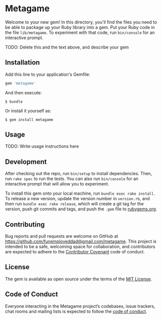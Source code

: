 # Metagame

Welcome to your new gem! In this directory, you'll find the files you need to be able to package up your Ruby library into a gem. Put your Ruby code in the file `lib/metagame`. To experiment with that code, run `bin/console` for an interactive prompt.

TODO: Delete this and the text above, and describe your gem

## Installation

Add this line to your application's Gemfile:

```ruby
gem 'metagame'
```

And then execute:

    $ bundle

Or install it yourself as:

    $ gem install metagame

## Usage

TODO: Write usage instructions here

## Development

After checking out the repo, run `bin/setup` to install dependencies. Then, run `rake spec` to run the tests. You can also run `bin/console` for an interactive prompt that will allow you to experiment.

To install this gem onto your local machine, run `bundle exec rake install`. To release a new version, update the version number in `version.rb`, and then run `bundle exec rake release`, which will create a git tag for the version, push git commits and tags, and push the `.gem` file to [rubygems.org](https://rubygems.org).

## Contributing

Bug reports and pull requests are welcome on GitHub at https://github.com/funemployeddad@gmail.com/metagame. This project is intended to be a safe, welcoming space for collaboration, and contributors are expected to adhere to the [Contributor Covenant](http://contributor-covenant.org) code of conduct.

## License

The gem is available as open source under the terms of the [MIT License](https://opensource.org/licenses/MIT).

## Code of Conduct

Everyone interacting in the Metagame project’s codebases, issue trackers, chat rooms and mailing lists is expected to follow the [code of conduct](https://github.com/funemployeddad@gmail.com/metagame/blob/master/CODE_OF_CONDUCT.md).
